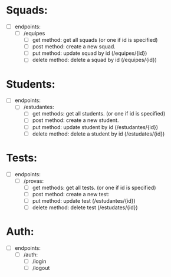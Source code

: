 # Squads: 

- [ ] endpoints: 
  - [ ] /equipes
    - [ ] get method: get all squads (or one if id is specified)
    - [ ] post method: create a new squad.
    - [ ] put method: update squad by id (/equipes/{id})
    - [ ] delete method: delete a squad by id (/equipes/{id})

# Students: 

- [ ] endpoints: 
  - [ ] /estudantes: 
    - [ ] get methods: get all students. (or one if id is specified)
    - [ ] post method: create a new student.
    - [ ] put method: update student by id (/estudantes/{id})
    - [ ] delete method: delete a student by id (/estudates/{id})
  
# Tests: 

- [ ] endpoints: 
  - [ ] /provas: 
    - [ ] get methods: get all tests. (or one if id is specified)
    - [ ] post method: create a new test:
    - [ ] put method: update test (/estudantes/{id})
    - [ ] delete method: delete test (/estudates/{id})

# Auth:

- [ ] endpoints:
  - [ ] /auth: 
    - [ ] /login
    - [ ] /logout